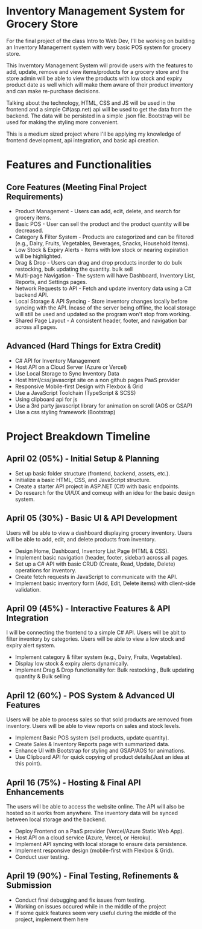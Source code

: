 # Inventory Management System for Grocery Store
For the final project of the class Intro to Web Dev, I'll be working on building an Inventory Management system with very basic POS system for grocery store.

This Inverntory Management System will provide users with the features to add, update, remove and view items/products for a grocery store and the store admin will be able to view the products with low stock and expiry product date as well which will make them aware of their product inventory and can make re-purchase decisions.

Talking about the technology, HTML, CSS and JS will be used in the frontend and a simple C#(asp.net) api will be used to get the data from the backend. The data will be persisted in a simple .json file. Bootstrap will be used for making the styling more convenient.

This is a medium sized project where I'll be applying my knowledge of frontend development, api integration, and basic api creation.

# Features and Functionalities
## Core Features (Meeting Final Project Requirements)
- Product Management - Users can add, edit, delete, and search for grocery items.
- Basic POS - User can sell the product and the product quantity will be decreased.
- Category & Filter System - Products are categorized and can be filtered (e.g., Dairy, Fruits, Vegetables, Beverages, Snacks, Household Items).
- Low Stock & Expiry Alerts - Items with low stock or nearing expiration will be highlighted.
- Drag & Drop - Users can drag and drop products inorder to do bulk restocking, bulk updating the quantity. bulk sell
- Multi-page Navigation - The system will have Dashboard, Inventory List, Reports, and Settings pages.
- Network Requests to API - Fetch and update inventory data using a C# backend API.
- Local Storage & API Syncing - Store inventory changes locally before syncing with the API. Incase of the server being offline, the local storage will still be used and updated so the program won't stop from working.
- Shared Page Layout - A consistent header, footer, and navigation bar across all pages.

## Advanced (Hard Things for Extra Credit)
- C# API for Inventory Management 
- Host API on a Cloud Server (Azure or Vercel) 
- Use Local Storage to Sync Inventory Data 
- Host html/css/javascript site on a non github pages PaaS provider
- Responsive Mobile-first Design with Flexbox & Grid 
- Use a JavaScript Toolchain (TypeScript & SCSS)
- Using clipboard api for js
- Use a 3rd party javascript library for animation on scroll (AOS or GSAP)
- Use a css styling framework (Bootstrap)

# Project Breakdown Timeline

## April 02 (05%) - Initial Setup & Planning

- Set up basic folder structure (frontend, backend, assets, etc.).
- Initialize a basic HTML, CSS, and JavaScript structure.
- Create a starter API project in ASP.NET (C#) with basic endpoints.
- Do research for the UI/UX and comeup with an idea for the basic design system.

## April 05 (30%) - Basic UI & API Development

Users will be able to view a dashboard displaying grocery inventory.
Users will be able to add, edit, and delete products from inventory.

- Design Home, Dashboard, Inventory List Page (HTML & CSS).
- Implement basic navigation (header, footer, sidebar) across all pages.
- Set up a C# API with basic CRUD (Create, Read, Update, Delete) operations for inventory.
- Create fetch requests in JavaScript to communicate with the API.
- Implement basic inventory form (Add, Edit, Delete items) with client-side validation.

## April 09 (45%) - Interactive Features & API Integration

I will be connecting the frontend to a simple C# API.
Users will be ablt to filter inventory by categories.
Users will be able to view a low stock and expiry alert system.

- Implement category & filter system (e.g., Dairy, Fruits, Vegetables).
- Display low stock & expiry alerts dynamically.
- Implement Drag & Drop functionality for: Bulk restocking , Bulk updating quantity & Bulk selling

## April 12 (60%) - POS System & Advanced UI Features

Users will be able to process sales so that sold products are removed from inventory.
Users will be able to view reports on sales and stock levels.

- Implement Basic POS system (sell products, update quantity).
- Create Sales & Inventory Reports page with summarized data.
- Enhance UI with Bootstrap for styling and GSAP/AOS for animations.
- Use Clipboard API for quick copying of product details(Just an idea at this point).

## April 16 (75%) - Hosting & Final API Enhancements


The users will be able to access the website online.
The API will also be hosted so it works from anywhere.
The inventory data will be synced between local storage and the backend.

- Deploy Frontend on a PaaS provider (Vercel/Azure Static Web App).
- Host API on a cloud service (Azure, Vercel, or Heroku).
- Implement API syncing with local storage to ensure data persistence.
- Implement responsive design (mobile-first with Flexbox & Grid).
- Conduct user testing.

## April 19 (90%) - Final Testing, Refinements & Submission

- Conduct final debugging and fix issues from testing.
- Working on issues occured while in the middle of the project
- If some quick features seem very useful during the middle of the project, implement them here
